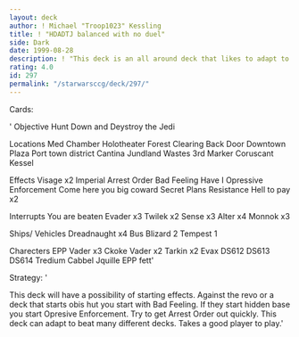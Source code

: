 ```yaml
---
layout: deck
author: ! Michael "Troop1023" Kessling
title: ! "HDADTJ balanced with no duel"
side: Dark
date: 1999-08-28
description: ! "This deck is an all around deck that likes to adapt to what the opponent is doing."
rating: 4.0
id: 297
permalink: "/starwarsccg/deck/297/"
---
```

Cards: 

'
Objective
Hunt Down and Deystroy the Jedi

Locations
Med Chamber
Holotheater
Forest Clearing
Back Door
Downtown Plaza
Port town district
Cantina
Jundland Wastes
3rd Marker
Coruscant
Kessel

Effects 
Visage x2
Imperial Arrest Order
Bad Feeling Have I
Opressive Enforcement
Come here you big coward
Secret Plans
Resistance
Hell to pay x2

Interrupts
You are beaten
Evader x3
Twilek x2
Sense x3
Alter x4
Monnok x3

Ships/ Vehicles 
Dreadnaught x4
Bus
Blizard 2
Tempest 1



Charecters 
EPP Vader x3
Ckoke Vader x2
Tarkin x2
Evax
DS612
DS613
DS614
Tredium
Cabbel
Jquille
EPP fett'

Strategy: '

This deck will have a possibility of starting effects. Against the revo or a deck that starts obis hut you start with Bad Feeling. If they start hidden base you start Opresive Enforcement. Try to get Arrest Order out quickly. This deck can adapt to beat many different decks. Takes a good player to play.'
